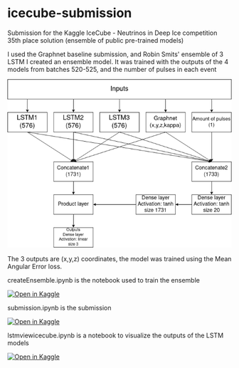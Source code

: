 # icecube-submission
Submission for the Kaggle IceCube - Neutrinos in Deep Ice competition
35th place solution (ensemble of public pre-trained models)

I used the Graphnet baseline submission, and Robin Smits' ensemble of 3 LSTM
I created an ensemble model. It was trained with the outputs of the 4 models from batches 520-525, and the number of pulses in each event

![Alt text](diagram1.png?raw=true "Title")

The 3 outputs are (x,y,z) coordinates, the model was trained using the Mean Angular Error loss.

createEnsemble.ipynb is the notebook used to train the ensemble

[![Open in Kaggle](https://kaggle.com/static/images/open-in-kaggle.svg)](https://www.kaggle.com/code/emanuelruzak/ensemble2)

submission.ipynb is the submission

[![Open in Kaggle](https://kaggle.com/static/images/open-in-kaggle.svg)](https://www.kaggle.com/code/emanuelruzak/submissionfinal2)

lstmviewicecube.ipynb is a notebook to visualize the outputs of the LSTM models

[![Open in Kaggle](https://kaggle.com/static/images/open-in-kaggle.svg)](https://www.kaggle.com/emanuelruzak/lstmviewicecube)


